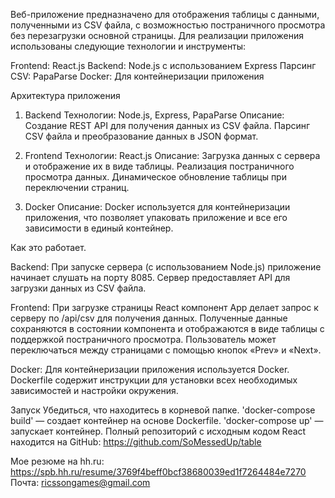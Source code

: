 Веб-приложение предназначено для отображения таблицы с данными, полученными из CSV файла, с возможностью постраничного просмотра без перезагрузки основной страницы. Для реализации приложения использованы следующие технологии и инструменты:

Frontend: React.js
Backend: Node.js с использованием Express
Парсинг CSV: PapaParse
Docker: Для контейнеризации приложения


Архитектура приложения

1. Backend
Технологии: Node.js, Express, PapaParse
Описание:
Создание REST API для получения данных из CSV файла.
Парсинг CSV файла и преобразование данных в JSON формат.

2. Frontend
Технологии: React.js
Описание:
Загрузка данных с сервера и отображение их в виде таблицы.
Реализация постраничного просмотра данных.
Динамическое обновление таблицы при переключении страниц.

3. Docker
Описание:
Docker используется для контейнеризации приложения, что позволяет упаковать приложение и все его зависимости в единый контейнер.


Как это работает.

Backend:
При запуске сервера (с использованием Node.js) приложение начинает слушать на порту 8085.
Сервер предоставляет API для загрузки данных из CSV файла.

Frontend:
При загрузке страницы React компонент App делает запрос к серверу по /api/csv для получения данных.
Полученные данные сохраняются в состоянии компонента и отображаются в виде таблицы с поддержкой постраничного просмотра.
Пользователь может переключаться между страницами с помощью кнопок «Prev» и «Next».

Docker:
Для контейнеризации приложения используется Docker. Dockerfile содержит инструкции для установки всех необходимых зависимостей и настройки окружения.


Запуск
Убедиться, что находитесь в корневой папке.
'docker-compose build' — создает контейнер на основе Dockerfile.
'docker-compose up' — запускает контейнер.
Полный репозиторий с исходным кодом React находится на GitHub: https://github.com/SoMessedUp/table


Мое резюме на hh.ru: https://spb.hh.ru/resume/3769f4beff0bcf38680039ed1f7264484e7270
Почта: ricssongames@gmail.com
